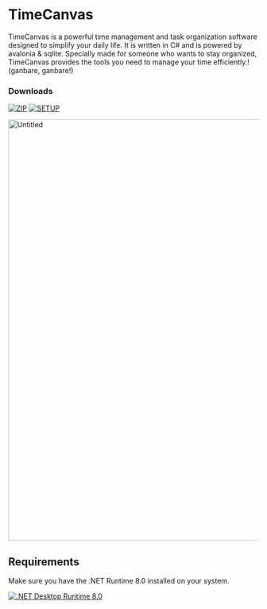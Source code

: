 # TimeCanvas

TimeCanvas is a powerful time management and task organization software designed to simplify your daily life. It is written in C# and is powered by avalonia & sqlite. Specially made for someone who wants to stay organized, TimeCanvas provides the tools you need to manage your time efficiently.! (ganbare, ganbare!)

### Downloads ###

[![ZIP](https://img.shields.io/badge/bin.zip%20[57.9MB]-blue)](https://github.com/Pahasara/TimeCanvas/releases/download/1.0.1/bin.zip)
[![SETUP](https://img.shields.io/badge/Setup.exe%20[5.41MB]-darkgreen)](https://github.com/Pahasara/TimeCanvas/releases/download/1.0.1/setup.exe)

<img width="848" alt="Untitled" src="https://github.com/Pahasara/TimeCanvas/assets/46932317/f6c10253-e259-418c-9d0c-61930ce730e3">

## Requirements ##

Make sure you have the .NET Runtime 8.0 installed on your system.

[![.NET Desktop Runtime 8.0](https://img.shields.io/badge/.NET%20Desktop%20Runtime%208.0-purple)](https://dotnet.microsoft.com/en-us/download/dotnet/thank-you/runtime-desktop-8.0.4-windows-x64-installer)
